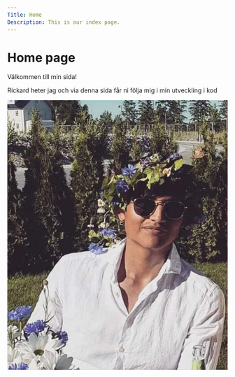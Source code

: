 ```yaml
---
Title: Home
Description: This is our index page.
---
```


Home page
==========================

Välkommen till min sida!

Rickard heter jag och via denna sida får ni följa mig i min utveckling i kod



<img src="assets/midsommar.jpg" class="midsommar" alt="midsommar">
